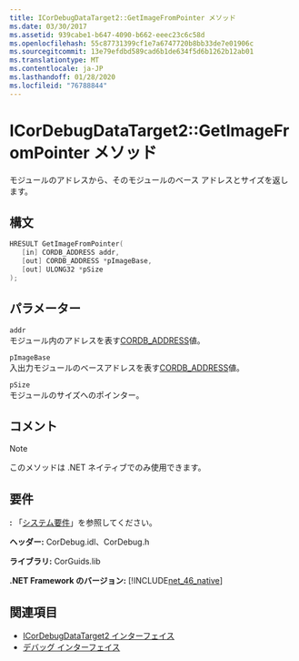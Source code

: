```yaml
---
title: ICorDebugDataTarget2::GetImageFromPointer メソッド
ms.date: 03/30/2017
ms.assetid: 939cabe1-b647-4090-b662-eeec23c6c58d
ms.openlocfilehash: 55c87731399cf1e7a6747720b8bb33de7e01906c
ms.sourcegitcommit: 13e79efdbd589cad6b1de634f5d6b1262b12ab01
ms.translationtype: MT
ms.contentlocale: ja-JP
ms.lasthandoff: 01/28/2020
ms.locfileid: "76788844"
---
```

# <a name="icordebugdatatarget2getimagefrompointer-method"></a>ICorDebugDataTarget2::GetImageFromPointer メソッド
モジュールのアドレスから、そのモジュールのベース アドレスとサイズを返します。  
  
## <a name="syntax"></a>構文  
  
```cpp  
HRESULT GetImageFromPointer(  
   [in] CORDB_ADDRESS addr,   
   [out] CORDB_ADDRESS *pImageBase,   
   [out] ULONG32 *pSize  
);  
```  
  
## <a name="parameters"></a>パラメーター  
 `addr`  
 モジュール内のアドレスを表す[CORDB_ADDRESS](../../../../docs/framework/unmanaged-api/common-data-types-unmanaged-api-reference.md)値。  
  
 `pImageBase`  
 入出力モジュールのベースアドレスを表す[CORDB_ADDRESS](../../../../docs/framework/unmanaged-api/common-data-types-unmanaged-api-reference.md)値。  
  
 `pSize`  
 モジュールのサイズへのポインター。  
  
## <a name="remarks"></a>コメント  
  
> [!NOTE]
> このメソッドは .NET ネイティブでのみ使用できます。  
  
## <a name="requirements"></a>要件  
 **:** 「[システム要件](../../../../docs/framework/get-started/system-requirements.md)」を参照してください。  
  
 **ヘッダー:** CorDebug.idl、CorDebug.h  
  
 **ライブラリ:** CorGuids.lib  
  
 **.NET Framework のバージョン:** [!INCLUDE[net_46_native](../../../../includes/net-46-native-md.md)]  
  
## <a name="see-also"></a>関連項目

- [ICorDebugDataTarget2 インターフェイス](icordebugdatatarget2-interface.md)
- [デバッグ インターフェイス](debugging-interfaces.md)
